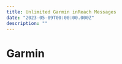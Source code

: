 ```yaml
---
title: Unlimited Garmin inReach Messages
date: "2023-05-09T00:00:00.000Z"
description: ""
---
```


# Garmin
